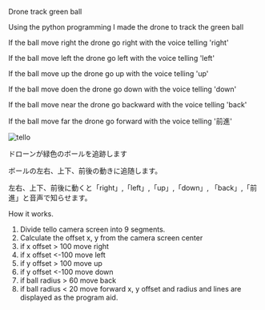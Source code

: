 Drone track green ball

Using the python programming I made the drone to track the green ball

If the ball move right the drone go right with the voice telling 'right'

If the ball move left the drone go left with the voice telling 'left'

If the ball move up the drone go up with the voice telling 'up'

If the ball move doen the drone go down with the voice telling 'down'

If the ball move near the drone go backward with the voice telling 'back'

If the ball move far the drone go forward with the voice telling '前進'

![tello](https://user-images.githubusercontent.com/66853038/87397275-1184e880-c5ef-11ea-81c7-0062fde4281a.gif)

ドローンが緑色のボールを追跡します

ボールの左右、上下、前後の動きに追随します。

左右、上下、前後に動くと「right」,「left」,「up」,「down」, 「back」,「前進」と音声で知らせます。


How it works.
1. Divide tello camera screen into 9 segments.
2. Calculate the offset x, y from the camera screen center
3. if x offset > 100 move right
4. if x offset <-100 move left
5. if y offset > 100 move up
6. if y offset <-100 move down
7. if ball radius > 60 move back
8. if ball radius < 20 move forward
x, y offset and radius and lines are displayed as the program aid.
